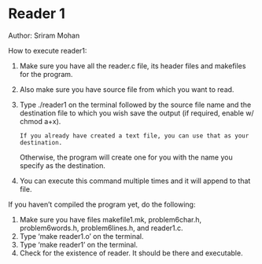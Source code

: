 # Reader 1

Author: Sriram Mohan

How to execute reader1:
1.  Make sure you have all the reader.c file, its header files and makefiles for the program.
2.  Also make sure you have source file from which you want to read.
3.  Type ./reader1 on the terminal followed by the source file name and the destination file to which you wish save the output (if required, enable w/ chmod a+x).

        If you already have created a text file, you can use that as your destination.
	Otherwise, the program will create one for you with the name you specify as the destination.
  
4.  You can execute this command multiple times and it will append to that file.


If you haven’t compiled the program yet, do the following:
1.	Make sure you have files makefile1.mk, problem6char.h, problem6words.h,  problem6lines.h, and reader1.c.
2.	Type ‘make reader1.o’ on the terminal.
3.	Type ‘make reader1’ on the terminal.
4.	Check for the existence of reader. It should be there and executable.

